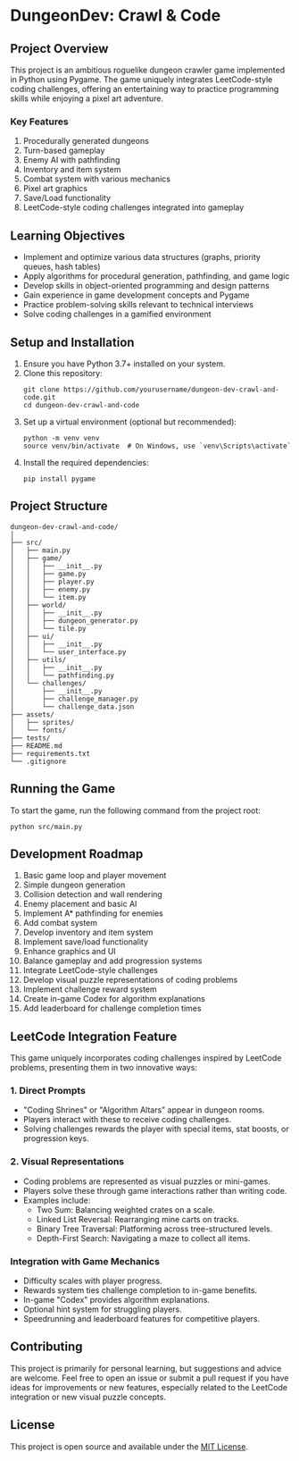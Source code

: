 # DungeonDev: Crawl & Code

## Project Overview

This project is an ambitious roguelike dungeon crawler game implemented in Python using Pygame. The game uniquely integrates LeetCode-style coding challenges, offering an entertaining way to practice programming skills while enjoying a pixel art adventure.

### Key Features

1. Procedurally generated dungeons
2. Turn-based gameplay
3. Enemy AI with pathfinding
4. Inventory and item system
5. Combat system with various mechanics
6. Pixel art graphics
7. Save/Load functionality
8. LeetCode-style coding challenges integrated into gameplay

## Learning Objectives

- Implement and optimize various data structures (graphs, priority queues, hash tables)
- Apply algorithms for procedural generation, pathfinding, and game logic
- Develop skills in object-oriented programming and design patterns
- Gain experience in game development concepts and Pygame
- Practice problem-solving skills relevant to technical interviews
- Solve coding challenges in a gamified environment

## Setup and Installation

1. Ensure you have Python 3.7+ installed on your system.
2. Clone this repository:
   ```
   git clone https://github.com/yourusername/dungeon-dev-crawl-and-code.git
   cd dungeon-dev-crawl-and-code
   ```
3. Set up a virtual environment (optional but recommended):
   ```
   python -m venv venv
   source venv/bin/activate  # On Windows, use `venv\Scripts\activate`
   ```
4. Install the required dependencies:
   ```
   pip install pygame
   ```

## Project Structure

```
dungeon-dev-crawl-and-code/
│
├── src/
│   ├── main.py
│   ├── game/
│   │   ├── __init__.py
│   │   ├── game.py
│   │   ├── player.py
│   │   ├── enemy.py
│   │   └── item.py
│   ├── world/
│   │   ├── __init__.py
│   │   ├── dungeon_generator.py
│   │   └── tile.py
│   ├── ui/
│   │   ├── __init__.py
│   │   └── user_interface.py
│   ├── utils/
│   │   ├── __init__.py
│   │   └── pathfinding.py
│   └── challenges/
│       ├── __init__.py
│       ├── challenge_manager.py
│       └── challenge_data.json
├── assets/
│   ├── sprites/
│   └── fonts/
├── tests/
├── README.md
├── requirements.txt
└── .gitignore
```

## Running the Game

To start the game, run the following command from the project root:

```
python src/main.py
```

## Development Roadmap

1. Basic game loop and player movement
2. Simple dungeon generation
3. Collision detection and wall rendering
4. Enemy placement and basic AI
5. Implement A* pathfinding for enemies
6. Add combat system
7. Develop inventory and item system
8. Implement save/load functionality
9. Enhance graphics and UI
10. Balance gameplay and add progression systems
11. Integrate LeetCode-style challenges
12. Develop visual puzzle representations of coding problems
13. Implement challenge reward system
14. Create in-game Codex for algorithm explanations
15. Add leaderboard for challenge completion times

## LeetCode Integration Feature

This game uniquely incorporates coding challenges inspired by LeetCode problems, presenting them in two innovative ways:

### 1. Direct Prompts

- "Coding Shrines" or "Algorithm Altars" appear in dungeon rooms.
- Players interact with these to receive coding challenges.
- Solving challenges rewards the player with special items, stat boosts, or progression keys.

### 2. Visual Representations

- Coding problems are represented as visual puzzles or mini-games.
- Players solve these through game interactions rather than writing code.
- Examples include:
  - Two Sum: Balancing weighted crates on a scale.
  - Linked List Reversal: Rearranging mine carts on tracks.
  - Binary Tree Traversal: Platforming across tree-structured levels.
  - Depth-First Search: Navigating a maze to collect all items.

### Integration with Game Mechanics

- Difficulty scales with player progress.
- Rewards system ties challenge completion to in-game benefits.
- In-game "Codex" provides algorithm explanations.
- Optional hint system for struggling players.
- Speedrunning and leaderboard features for competitive players.

## Contributing

This project is primarily for personal learning, but suggestions and advice are welcome. Feel free to open an issue or submit a pull request if you have ideas for improvements or new features, especially related to the LeetCode integration or new visual puzzle concepts.

## License

This project is open source and available under the [MIT License](LICENSE).
